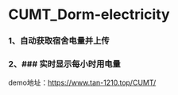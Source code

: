# CUMT_Dorm-electricity

### 1、自动获取宿舍电量并上传

### 2、### 实时显示每小时用电量

demo地址：https://www.tan-1210.top/CUMT/

